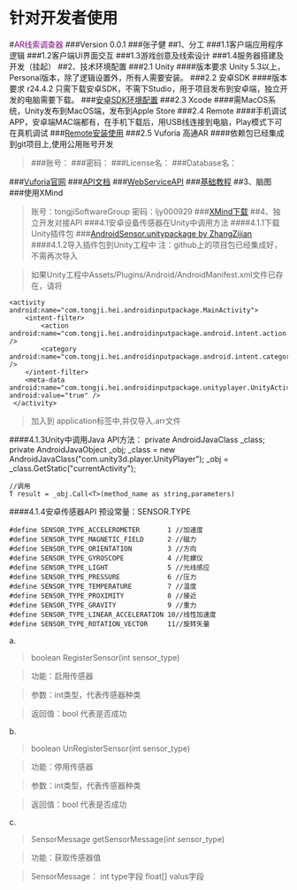 # 针对开发者使用
#<font color = PURPLE>AR线索调查器</font>
###Version 0.0.1
###张子健
##1、分工
###1.1客户端应用程序逻辑
###1.2客户端UI界面交互
###1.3游戏创意及线索设计
###1.4服务器搭建及开发（挂起）
##2、技术环境配置
###2.1 Unity
####版本要求 Unity 5.3以上，Personal版本，除了逻辑设置外，所有人需要安装。
###2.2 安卓SDK
####版本要求 r24.4.2 只需下载安卓SDK，不需下Studio，用于项目发布到安卓端，独立开发的电脑需要下载。
###[安卓SDK环境配置](#AndroidSDKInstall)
###2.3 Xcode
####需MacOS系统，Unity发布到MacOS端，发布到Apple Store
###2.4 Remote
####手机调试APP，安卓端MAC端都有，在手机下载后，用USB线连接到电脑，Play模式下可在真机调试
###[Remote安装使用](#RemoteInstall)
###2.5 Vuforia 高通AR
####依赖包已经集成到git项目上,使用公用账号开发
>###账号：
>###密码：
>###License名：
>###Database名：

###[Vuforia官网](https://developer.vuforia.com/)
###[API文档](https://library.vuforia.com/reference/api/unity/index.html)
###[WebServiceAPI](https://library.vuforia.com/articles/Training/Using-the-VWS-API)
###[基础教程](https://library.vuforia.com/getting-started)
##3、脑图
###使用XMind
> 账号：tongjiSoftwareGroup
> 密码：ljy000929
###[XMind下载](http://www.xmindchina.net/xiazai.html)
##4、独立开发对接API
###4.1安卓设备传感器在Unity中调用方法
####4.1.1下载Unity插件包
###[AndroidSensor.unitypackage by ZhangZijian]()
####4.1.2导入插件包到Unity工程中
> 注：github上的项目包已经集成好，不需再次导入

> 如果Unity工程中Assets/Plugins/Android/AndroidManifest.xml文件已存在，请将

	<activity android:name="com.tongji.hei.androidinputpackage.MainActivity">
   		<intent-filter>
   			<action android:name="com.tongji.hei.androidinputpackage.android.intent.action.MAIN" />
   			<category android:name="com.tongji.hei.androidinputpackage.android.intent.category.LAUNCHER" />
		</intent-filter>
   		<meta-data android:name="com.tongji.hei.androidinputpackage.unityplayer.UnityActivity" android:value="true" />
  	 </activity>

> 	加入到 application标签中,并仅导入.arr文件

####4.1.3Unity中调用Java API方法：
	private AndroidJavaClass _class;
    private AndroidJavaObject _obj;
	_class = new AndroidJavaClass("com.unity3d.player.UnityPlayer");
	_obj = _class.GetStatic<AndroidJavaObject>("currentActivity");
	
	//调用
	T result = _obj.Call<T>(method_name as string,parameters)
####4.1.4安卓传感器API
预设常量：SENSOR.TYPE

	#define SENSOR_TYPE_ACCELEROMETER       1 //加速度
	#define SENSOR_TYPE_MAGNETIC_FIELD      2 //磁力
	#define SENSOR_TYPE_ORIENTATION         3 //方向
	#define SENSOR_TYPE_GYROSCOPE           4 //陀螺仪
	#define SENSOR_TYPE_LIGHT               5 //光线感应
	#define SENSOR_TYPE_PRESSURE            6 //压力
	#define SENSOR_TYPE_TEMPERATURE         7 //温度 
	#define SENSOR_TYPE_PROXIMITY           8 //接近
	#define SENSOR_TYPE_GRAVITY             9 //重力
	#define SENSOR_TYPE_LINEAR_ACCELERATION 10//线性加速度
	#define SENSOR_TYPE_ROTATION_VECTOR     11//旋转矢量

a.   
>boolean RegisterSensor(int sensor_type)

>功能：启用传感器

>参数：int类型，代表传感器种类

>返回值：bool 代表是否成功

b.
>boolean UnRegisterSensor(int sensor_type)

>功能：停用传感器

>参数：int类型，代表传感器种类

>返回值：bool 代表是否成功
	
c.
>SensorMessage getSensorMessage(int sensor_type)

>功能：获取传感器值

>SensorMessage： int type字段 float[] valus字段
